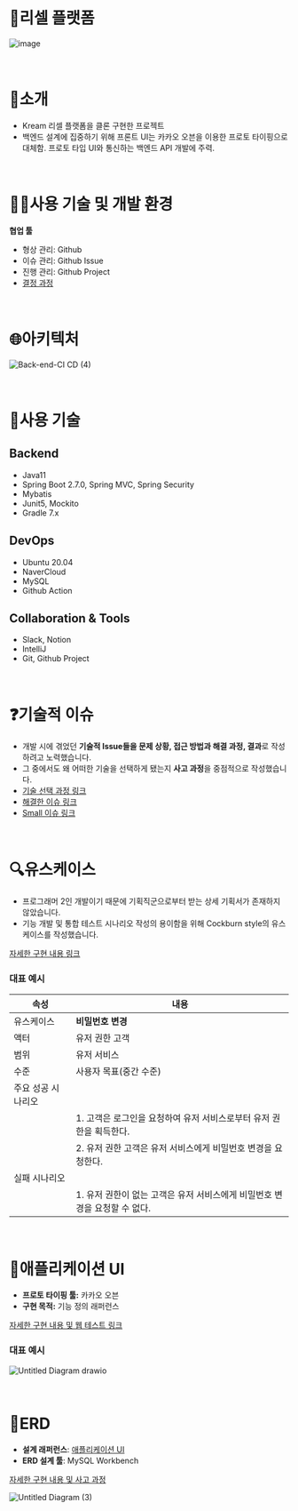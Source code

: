 # **👟리셀 플랫폼**
![image](https://user-images.githubusercontent.com/50356726/183287083-90d7706f-1772-4e0a-9e35-00cbf194c492.png)

<br>

# 🤝소개
- Kream 리셀 플랫폼을 클론 구현한 프로젝트
- 백엔드 설계에 집중하기 위해 프론트 UI는 카카오 오븐을 이용한 프로토 타이핑으로 대체함. 프로토 타입 UI와 통신하는 백엔드 API 개발에 주력.

<br>

# **🧑‍💻사용 기술 및 개발 환경**
**협업 툴**
- 형상 관리: Github
- 이슈 관리: Github Issue
- 진행 관리: Github Project
- [결정 과정 ](https://github.com/f-lab-edu/resell-platform/wiki/협업-툴-및-규칙-결정-과정)

<br>

# **🌐아키텍처**
![Back-end-CI CD (4)](https://user-images.githubusercontent.com/50356726/183281514-3700f7c4-94f3-45d7-a996-17b9a535f35e.png)

<br>

# **🔧사용 기술**
## Backend

- Java11
- Spring Boot 2.7.0, Spring MVC, Spring Security
- Mybatis
- Junit5, Mockito
- Gradle 7.x

## DevOps

- Ubuntu 20.04
- NaverCloud
- MySQL
- Github Action

## Collaboration & Tools

- Slack, Notion
- IntelliJ
- Git, Github Project

<br>

# **❓기술적 이슈**
- 개발 시에 겪었던 **기술적 Issue들을 문제 상황, 접근 방법과 해결 과정, 결과**로 작성하려고 노력했습니다.
- 그 중에서도 왜 어떠한 기술을 선택하게 됐는지 **사고 과정**을 중점적으로 작성했습니다.
- [기술 선택 과정 링크](https://github.com/f-lab-edu/resell-platform/wiki/기술적-Issue#기술-선택-과정)
- [해결한 이슈 링크](https://github.com/f-lab-edu/resell-platform/wiki/기술적-Issue#해결한-이슈)
- [Small 이슈 링크](https://github.com/f-lab-edu/resell-platform/wiki/기술적-Issue#small-이슈)


<br>

# **🔍유스케이스**
- 프로그래머 2인 개발이기 때문에 기획직군으로부터 받는 상세 기획서가 존재하지 않았습니다.
- 기능 개발 및 통합 테스트 시나리오 작성의 용이함을 위해 Cockburn style의 유스케이스를 작성했습니다.

[자세한 구현 내용 링크](https://github.com/f-lab-edu/resell-platform/wiki/유스케이스)

### **대표 예시**
<html>
<body>
<!--StartFragment-->

속성 | 내용
-- | --
유스케이스 | **비밀번호 변경**
액터 | 유저 권한 고객
범위 | 유저 서비스
수준 | 사용자 목표(중간 수준)
주요 성공 시나리오 |  
  | 1. 고객은 로그인을 요청하여 유저 서비스로부터 유저 권한을 획득한다.
  | 2. 유저 권한 고객은 유저 서비스에게 비밀번호 변경을 요청한다.
실패 시나리오 |  
  | 1. 유저 권한이 없는 고객은 유저 서비스에게 비밀번호 변경을 요청할 수 없다.


<!--EndFragment-->
</body>
</html>


<br>

# **📲애플리케이션 UI**
- **프로토 타이핑 툴:** 카카오 오븐
- **구현 목적:** 기능 정의 래퍼런스

[자세한 구현 내용 및 웹 테스트 링크](https://github.com/f-lab-edu/resell-platform/wiki/Application-UI)

### **대표 예시**
![Untitled Diagram drawio](https://user-images.githubusercontent.com/50356726/183283422-5363c8f9-8154-406e-87ba-c332f2279138.png)

<br>

# **📄ERD**
- **설계 래퍼런스**: [애플리케이션 UI](https://user-images.githubusercontent.com/50356726/172335644-ab179281-5d27-4718-bf0b-91cfa01ab470.png)
- **ERD 설계 툴**: MySQL Workbench

  
[자세한 구현 내용 및 사고 과정 ](https://github.com/f-lab-edu/resell-platform/wiki/ERD)


![Untitled Diagram (3)](https://user-images.githubusercontent.com/50356726/183283583-754f6426-a732-4823-b1e1-e6fddcfb9200.jpg)

